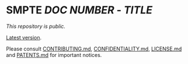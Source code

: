 # SMPTE _DOC NUMBER_ - _TITLE_

_This repository is *public*._

[Latest version]([Documentation](https://doc.smpte-doc.org/${repository_name}/main/)).

Please consult [CONTRIBUTING.md](./CONTRIBUTING.md), [CONFIDENTIALITY.md](./CONFIDENTIALITY.md), [LICENSE.md](./LICENSE.md) and
[PATENTS.md](./PATENTS.md) for important notices.

